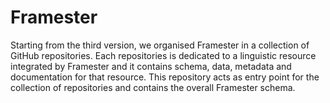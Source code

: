# Framester

Starting from the third version, we organised Framester in a collection of GitHub repositories. Each repositories is dedicated to a linguistic resource integrated by Framester and it contains schema, data, metadata and documentation for that resource. This repository acts as entry point for the collection of repositories and contains the overall Framester schema.


